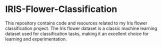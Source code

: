 # IRIS-Flower-Classification
This repository contains code and resources related to my Iris flower classification project. The Iris flower dataset is a classic machine learning dataset used for classification tasks, making it an excellent choice for learning and experimentation.
